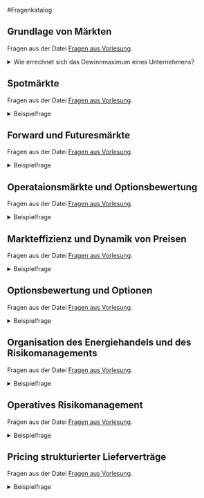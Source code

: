 #Fragenkatalog
## Grundlage von Märkten
Fragen aus der Datei [Fragen aus Vorlesung](./Fragenkatalog/00%20Grundlage%20von%20Märkten/Fragen%20aus%20Vorlesung.md).
<details><summary>Wie errechnet sich das Gewinnmaximum eines Unternehmens?</summary>

Wenn der Grenzerlös gleich den Grenzkosten ist.
</details>

## Spotmärkte
Fragen aus der Datei [Fragen aus Vorlesung](./Fragenkatalog/01%20Spotmärkte/Fragen%20aus%20Vorlesung.md).
<details><summary>Beispielfrage</summary>

Beispielantwort
</details>

## Forward und Futuresmärkte
Fragen aus der Datei [Fragen aus Vorlesung](./Fragenkatalog/02%20Forward%20und%20Futuresmärkte/Fragen%20aus%20Vorlesung.md).
<details><summary>Beispielfrage</summary>

Beispielantwort
</details>

## Operataionsmärkte und Optionsbewertung
Fragen aus der Datei [Fragen aus Vorlesung](./Fragenkatalog/03%20Operataionsmärkte%20und%20Optionsbewertung/Fragen%20aus%20Vorlesung.md).
<details><summary>Beispielfrage</summary>

Beispielantwort
</details>

## Markteffizienz und Dynamik von Preisen
Fragen aus der Datei [Fragen aus Vorlesung](./Fragenkatalog/04%20Markteffizienz%20und%20Dynamik%20von%20Preisen/Fragen%20aus%20Vorlesung.md).
<details><summary>Beispielfrage</summary>

Beispielantwort
</details>

## Optionsbewertung und Optionen
Fragen aus der Datei [Fragen aus Vorlesung](./Fragenkatalog/05%20Optionsbewertung%20und%20Optionen/Fragen%20aus%20Vorlesung.md).
<details><summary>Beispielfrage</summary>

Beispielantwort
</details>

## Organisation des Energiehandels und des Risikomanagements
Fragen aus der Datei [Fragen aus Vorlesung](./Fragenkatalog/06%20Organisation%20des%20Energiehandels%20und%20des%20Risikomanagements/Fragen%20aus%20Vorlesung.md).
<details><summary>Beispielfrage</summary>

Beispielantwort
</details>

## Operatives Risikomanagement
Fragen aus der Datei [Fragen aus Vorlesung](./Fragenkatalog/07%20Operatives%20Risikomanagement/Fragen%20aus%20Vorlesung.md).
<details><summary>Beispielfrage</summary>

Beispielantwort
</details>

## Pricing strukturierter Lieferverträge
Fragen aus der Datei [Fragen aus Vorlesung](./Fragenkatalog/08%20Pricing%20strukturierter%20Lieferverträge/Fragen%20aus%20Vorlesung.md).
<details><summary>Beispielfrage</summary>

Beispielantwort
</details>

